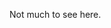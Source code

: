 Not much to see here.

<!---
#Color Scheme:

#V1
#Jet: #343434
#Deep Koamaru: #2F3061
#Egyptian Blue: #0E34A0
#Purple Navy: #5F5980
#Gainsboro: #DFDFDF

#V2
#Raisin Black: #272727
#Payne's Grey: #5D737E
#Light Sea Green #2D93AD
#Anti-Flash White: #F3EFF5
#Green (RYB): #72B01D
-->